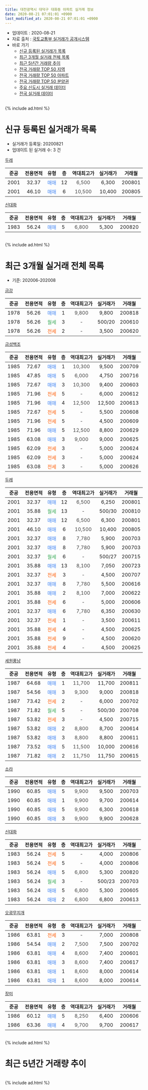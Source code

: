 ```yaml
---
title: 대전광역시 대덕구 대화동 아파트 실거래 정보
date: 2020-08-21 07:01:01 +0900
last_modified_at: 2020-08-21 07:01:01 +0900
---
```


* 업데이트 : 2020-08-21
* 자료 출처 : [국토교통부 실거래가 공개시스템](http://rt.molit.go.kr)
* 바로 가기
    * [신규 등록된 실거래가 목록](#신규-등록된-실거래가-목록)
    * [최근 3개월 실거래 전체 목록](#최근-3개월-실거래-전체-목록)
    * [최근 5년간 거래량 추이](#최근-5년간-거래량-추이)
    * [전국 거래량 TOP 50 지역](https://inasie.github.io/apt-trade-info/최근-3개월-전국에서-가장-거래가-많이-발생한-지역)
    * [전국 거래량 TOP 50 아파트](https://inasie.github.io/apt-trade-info/최근-3개월-전국에서-가장-거래가-많이-발생한-아파트)
    * [전국 거래량 TOP 50 분양권](https://inasie.github.io/apt-trade-info/최근-3개월-전국에서-가장-거래가-많이-발생한-분양권)
    * [주요 신도시 실거래 데이터](https://inasie.github.io/apt-trade-info/주요-신도시)
    * [전국 실거래 데이터](https://inasie.github.io/apt-trade-info/전국)
<br>
{% include ad.html %}
<br>

# 신규 등록된 실거래가 목록
* 실거래가 등록일: 20200821
* 업데이트 된 실거래 수: 3 건


[두레](https://search.naver.com/search.naver?query=%EB%8C%80%EC%A0%84%EA%B4%91%EC%97%AD%EC%8B%9C+%EB%8C%80%EB%8D%95%EA%B5%AC+%EB%8C%80%ED%99%94%EB%8F%99+%EB%91%90%EB%A0%88)

|준공|전용면적|유형|층|역대최고가|실거래가|거래월|
|:---:|:---:|:---:|:---:|:---:|:---:|:---:|
|2001|32.37|<span style="color:#4285f3">매매</span>|12|<span style="color:#444444">6,500</span>|6,300|200801|
|2001|46.10|<span style="color:#4285f3">매매</span>|6|<span style="color:#444444">10,500</span>|10,400|200805|

[신대화](https://search.naver.com/search.naver?query=%EB%8C%80%EC%A0%84%EA%B4%91%EC%97%AD%EC%8B%9C+%EB%8C%80%EB%8D%95%EA%B5%AC+%EB%8C%80%ED%99%94%EB%8F%99+%EC%8B%A0%EB%8C%80%ED%99%94)

|준공|전용면적|유형|층|역대최고가|실거래가|거래월|
|:---:|:---:|:---:|:---:|:---:|:---:|:---:|
|1983|56.24|<span style="color:#4285f3">매매</span>|5|<span style="color:#444444">6,800</span>|5,300|200820|


<br>
{% include ad.html %}
<br>

# 최근 3개월 실거래 전체 목록
* 기준: 202006-202008


[금강](https://search.naver.com/search.naver?query=%EB%8C%80%EC%A0%84%EA%B4%91%EC%97%AD%EC%8B%9C+%EB%8C%80%EB%8D%95%EA%B5%AC+%EB%8C%80%ED%99%94%EB%8F%99+%EA%B8%88%EA%B0%95)

|준공|전용면적|유형|층|역대최고가|실거래가|거래월|
|:---:|:---:|:---:|:---:|:---:|:---:|:---:|
|1978|56.26|<span style="color:#4285f3">매매</span>|1|<span style="color:#444444">9,800</span>|9,800|200818|
|1978|56.26|<span style="color:#34a853">월세</span>|3|<span style="color:#444444">-</span>|500/20|200610|
|1978|56.26|<span style="color:#ff5a00">전세</span>|2|<span style="color:#444444">-</span>|3,500|200620|

[금성백조](https://search.naver.com/search.naver?query=%EB%8C%80%EC%A0%84%EA%B4%91%EC%97%AD%EC%8B%9C+%EB%8C%80%EB%8D%95%EA%B5%AC+%EB%8C%80%ED%99%94%EB%8F%99+%EA%B8%88%EC%84%B1%EB%B0%B1%EC%A1%B0)

|준공|전용면적|유형|층|역대최고가|실거래가|거래월|
|:---:|:---:|:---:|:---:|:---:|:---:|:---:|
|1985|72.67|<span style="color:#4285f3">매매</span>|1|<span style="color:#444444">10,300</span>|9,500|200709|
|1985|47.85|<span style="color:#4285f3">매매</span>|5|<span style="color:#444444">6,000</span>|4,750|200716|
|1985|72.67|<span style="color:#4285f3">매매</span>|3|<span style="color:#444444">10,300</span>|9,400|200603|
|1985|71.96|<span style="color:#ff5a00">전세</span>|5|<span style="color:#444444">-</span>|6,000|200612|
|1985|71.96|<span style="color:#4285f3">매매</span>|4|<span style="color:#444444">12,500</span>|12,500|200613|
|1985|72.67|<span style="color:#ff5a00">전세</span>|5|<span style="color:#444444">-</span>|5,500|200608|
|1985|71.96|<span style="color:#ff5a00">전세</span>|5|<span style="color:#444444">-</span>|4,500|200609|
|1985|71.96|<span style="color:#4285f3">매매</span>|5|<span style="color:#444444">12,500</span>|8,800|200629|
|1985|63.08|<span style="color:#4285f3">매매</span>|3|<span style="color:#444444">9,000</span>|9,000|200625|
|1985|62.09|<span style="color:#ff5a00">전세</span>|3|<span style="color:#444444">-</span>|5,000|200624|
|1985|62.09|<span style="color:#ff5a00">전세</span>|3|<span style="color:#444444">-</span>|5,000|200624|
|1985|63.08|<span style="color:#ff5a00">전세</span>|3|<span style="color:#444444">-</span>|5,000|200626|

[두레](https://search.naver.com/search.naver?query=%EB%8C%80%EC%A0%84%EA%B4%91%EC%97%AD%EC%8B%9C+%EB%8C%80%EB%8D%95%EA%B5%AC+%EB%8C%80%ED%99%94%EB%8F%99+%EB%91%90%EB%A0%88)

|준공|전용면적|유형|층|역대최고가|실거래가|거래월|
|:---:|:---:|:---:|:---:|:---:|:---:|:---:|
|2001|32.37|<span style="color:#4285f3">매매</span>|12|<span style="color:#444444">6,500</span>|6,250|200801|
|2001|35.88|<span style="color:#34a853">월세</span>|13|<span style="color:#444444">-</span>|500/30|200810|
|2001|32.37|<span style="color:#4285f3">매매</span>|12|<span style="color:#444444">6,500</span>|6,300|200801|
|2001|46.10|<span style="color:#4285f3">매매</span>|6|<span style="color:#444444">10,500</span>|10,400|200805|
|2001|32.37|<span style="color:#4285f3">매매</span>|8|<span style="color:#444444">7,780</span>|5,900|200703|
|2001|32.37|<span style="color:#4285f3">매매</span>|8|<span style="color:#444444">7,780</span>|5,900|200703|
|2001|32.37|<span style="color:#34a853">월세</span>|6|<span style="color:#444444">-</span>|500/27|200715|
|2001|35.88|<span style="color:#4285f3">매매</span>|13|<span style="color:#444444">8,100</span>|7,050|200723|
|2001|32.37|<span style="color:#ff5a00">전세</span>|3|<span style="color:#444444">-</span>|4,500|200707|
|2001|32.37|<span style="color:#4285f3">매매</span>|8|<span style="color:#444444">7,780</span>|5,500|200616|
|2001|35.88|<span style="color:#4285f3">매매</span>|2|<span style="color:#444444">8,100</span>|7,000|200622|
|2001|35.88|<span style="color:#ff5a00">전세</span>|6|<span style="color:#444444">-</span>|5,000|200606|
|2001|32.37|<span style="color:#4285f3">매매</span>|6|<span style="color:#444444">7,780</span>|6,350|200630|
|2001|32.37|<span style="color:#ff5a00">전세</span>|1|<span style="color:#444444">-</span>|3,500|200611|
|2001|35.88|<span style="color:#ff5a00">전세</span>|4|<span style="color:#444444">-</span>|4,500|200625|
|2001|35.88|<span style="color:#ff5a00">전세</span>|9|<span style="color:#444444">-</span>|4,500|200620|
|2001|35.88|<span style="color:#ff5a00">전세</span>|4|<span style="color:#444444">-</span>|4,500|200625|

[세원풍남](https://search.naver.com/search.naver?query=%EB%8C%80%EC%A0%84%EA%B4%91%EC%97%AD%EC%8B%9C+%EB%8C%80%EB%8D%95%EA%B5%AC+%EB%8C%80%ED%99%94%EB%8F%99+%EC%84%B8%EC%9B%90%ED%92%8D%EB%82%A8)

|준공|전용면적|유형|층|역대최고가|실거래가|거래월|
|:---:|:---:|:---:|:---:|:---:|:---:|:---:|
|1987|64.68|<span style="color:#4285f3">매매</span>|1|<span style="color:#444444">11,700</span>|11,700|200811|
|1987|54.56|<span style="color:#4285f3">매매</span>|3|<span style="color:#444444">9,300</span>|9,000|200818|
|1987|73.42|<span style="color:#ff5a00">전세</span>|2|<span style="color:#444444">-</span>|6,000|200702|
|1987|71.82|<span style="color:#34a853">월세</span>|5|<span style="color:#444444">-</span>|500/30|200708|
|1987|53.82|<span style="color:#ff5a00">전세</span>|3|<span style="color:#444444">-</span>|4,500|200715|
|1987|53.82|<span style="color:#4285f3">매매</span>|2|<span style="color:#444444">8,800</span>|8,700|200614|
|1987|53.82|<span style="color:#4285f3">매매</span>|3|<span style="color:#444444">8,800</span>|8,800|200611|
|1987|73.52|<span style="color:#4285f3">매매</span>|5|<span style="color:#444444">11,500</span>|10,000|200616|
|1987|71.82|<span style="color:#4285f3">매매</span>|2|<span style="color:#444444">11,750</span>|11,750|200615|


<script async src="//pagead2.googlesyndication.com/pagead/js/adsbygoogle.js"></script>
<!-- 기본 -->
<ins class="adsbygoogle"
     style="display:block"
     data-ad-client="ca-pub-2446590836940007"
     data-ad-slot="1659523306"
     data-ad-format="auto"
     data-full-width-responsive="true"></ins>
<script>
(adsbygoogle = window.adsbygoogle || []).push({});
</script>


[소라](https://search.naver.com/search.naver?query=%EB%8C%80%EC%A0%84%EA%B4%91%EC%97%AD%EC%8B%9C+%EB%8C%80%EB%8D%95%EA%B5%AC+%EB%8C%80%ED%99%94%EB%8F%99+%EC%86%8C%EB%9D%BC)

|준공|전용면적|유형|층|역대최고가|실거래가|거래월|
|:---:|:---:|:---:|:---:|:---:|:---:|:---:|
|1990|60.85|<span style="color:#4285f3">매매</span>|5|<span style="color:#444444">9,900</span>|9,500|200703|
|1990|60.85|<span style="color:#4285f3">매매</span>|1|<span style="color:#444444">9,900</span>|9,700|200614|
|1990|60.85|<span style="color:#4285f3">매매</span>|5|<span style="color:#444444">9,900</span>|6,300|200618|
|1990|60.85|<span style="color:#4285f3">매매</span>|3|<span style="color:#444444">9,900</span>|9,900|200628|

[신대화](https://search.naver.com/search.naver?query=%EB%8C%80%EC%A0%84%EA%B4%91%EC%97%AD%EC%8B%9C+%EB%8C%80%EB%8D%95%EA%B5%AC+%EB%8C%80%ED%99%94%EB%8F%99+%EC%8B%A0%EB%8C%80%ED%99%94)

|준공|전용면적|유형|층|역대최고가|실거래가|거래월|
|:---:|:---:|:---:|:---:|:---:|:---:|:---:|
|1983|56.24|<span style="color:#ff5a00">전세</span>|5|<span style="color:#444444">-</span>|4,000|200806|
|1983|56.24|<span style="color:#ff5a00">전세</span>|5|<span style="color:#444444">-</span>|4,000|200806|
|1983|56.24|<span style="color:#4285f3">매매</span>|5|<span style="color:#444444">6,800</span>|5,300|200820|
|1983|56.24|<span style="color:#34a853">월세</span>|3|<span style="color:#444444">-</span>|500/23|200703|
|1983|56.24|<span style="color:#4285f3">매매</span>|5|<span style="color:#444444">6,800</span>|5,300|200605|
|1983|56.24|<span style="color:#4285f3">매매</span>|2|<span style="color:#444444">6,800</span>|6,800|200613|

[오광무지개](https://search.naver.com/search.naver?query=%EB%8C%80%EC%A0%84%EA%B4%91%EC%97%AD%EC%8B%9C+%EB%8C%80%EB%8D%95%EA%B5%AC+%EB%8C%80%ED%99%94%EB%8F%99+%EC%98%A4%EA%B4%91%EB%AC%B4%EC%A7%80%EA%B0%9C)

|준공|전용면적|유형|층|역대최고가|실거래가|거래월|
|:---:|:---:|:---:|:---:|:---:|:---:|:---:|
|1986|63.81|<span style="color:#ff5a00">전세</span>|3|<span style="color:#444444">-</span>|7,000|200808|
|1986|54.54|<span style="color:#4285f3">매매</span>|2|<span style="color:#444444">7,500</span>|7,500|200702|
|1986|63.81|<span style="color:#4285f3">매매</span>|4|<span style="color:#444444">8,600</span>|7,400|200601|
|1986|63.81|<span style="color:#4285f3">매매</span>|3|<span style="color:#444444">8,600</span>|7,400|200617|
|1986|63.81|<span style="color:#4285f3">매매</span>|1|<span style="color:#444444">8,600</span>|8,000|200614|
|1986|63.81|<span style="color:#4285f3">매매</span>|1|<span style="color:#444444">8,600</span>|8,000|200614|

[장미](https://search.naver.com/search.naver?query=%EB%8C%80%EC%A0%84%EA%B4%91%EC%97%AD%EC%8B%9C+%EB%8C%80%EB%8D%95%EA%B5%AC+%EB%8C%80%ED%99%94%EB%8F%99+%EC%9E%A5%EB%AF%B8)

|준공|전용면적|유형|층|역대최고가|실거래가|거래월|
|:---:|:---:|:---:|:---:|:---:|:---:|:---:|
|1986|60.12|<span style="color:#4285f3">매매</span>|5|<span style="color:#444444">8,250</span>|6,400|200606|
|1986|63.36|<span style="color:#4285f3">매매</span>|4|<span style="color:#444444">9,700</span>|9,700|200617|


<br>
{% include ad.html %}
<br>

# 최근 5년간 거래량 추이


<div style="width:100%;">
    <canvas id="deal_progress" height="200"></canvas>
</div>

<script>
new Chart(document.getElementById("deal_progress"), {
    type: 'line',
    data: {
        labels: ['201508','201509','201510','201511','201512','201601','201602','201603','201604','201605','201606','201607','201608','201609','201610','201611','201612','201701','201702','201703','201704','201705','201706','201707','201708','201709','201710','201711','201712','201801','201802','201803','201804','201805','201806','201807','201808','201809','201810','201811','201812','201901','201902','201903','201904','201905','201906','201907','201908','201909','201910','201911','201912','202001','202002','202003','202004','202005','202006','202007','202008'],
        datasets: [{
            label: '매매',
            pointRadius: 1,
            data: [5, 11, 13, 6, 5, 6, 7, 11, 9, 4, 9, 10, 6, 7, 4, 6, 5, 6, 6, 12, 7, 9, 9, 6, 6, 5, 7, 9, 3, 6, 3, 6, 7, 6, 10, 8, 2, 3, 10, 4, 8, 13, 2, 5, 2, 4, 4, 5, 2, 2, 13, 6, 4, 13, 11, 19, 12, 36, 22, 7, 7],
            borderColor: "rgba(255, 201, 14, 1)",
            backgroundColor: "rgba(255, 201, 14, 0.5)",
            fill: false,
            lineTension: 0
        },{
            label: '전월세',
            pointRadius: 1,
            data: [10, 12, 11, 11, 7, 10, 11, 6, 6, 7, 2, 8, 9, 6, 7, 6, 5, 8, 6, 9, 11, 5, 8, 1, 7, 5, 3, 4, 8, 4, 6, 9, 3, 8, 5, 5, 7, 6, 6, 3, 6, 4, 5, 5, 5, 6, 4, 5, 4, 5, 5, 8, 6, 9, 9, 4, 11, 8, 13, 6, 4],
            borderColor: "rgba(0, 141, 185, 1)",
            backgroundColor: "rgba(0, 141, 185, 0.5)",
            fill: false,
            lineTension: 0
        }
        ]
    },
    options: {
        responsive: true,
        title: {
            display: false
        },
        tooltips: {
            mode: 'index',
            intersect: false
        },
        hover: {
            mode: 'nearest',
            intersect: true
        },
        scales: {
            xAxes: [{
                display: true,
                scaleLabel: {
                    display: true,
                    labelString: '년/월'
                }
            }],
            yAxes: [{
                display: true,
                ticks: {
                    suggestedMin: 0,
                },
                scaleLabel: {
                    display: true,
                    labelString: '실거래 수'
                }
            }]
        }
    }
});

</script>


<br>
{% include ad.html %}
<br>

